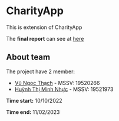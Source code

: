 # CharityApp
This is extension of CharityApp

The **final report** can see at [here](https://drive.google.com/file/d/1kcF4jWwy8V6Tg5l_-DiG9re-_0f-7hsh/view?usp=sharing)
## **About team**

The project have 2 member:
- [Vũ Ngọc Thạch](https://github.com/vungocthach) - MSSV: 19520266
- [Huỳnh Thị Minh Nhực](https://github.com/HuynhThiMinhNhuc) - MSSV: 19521973

__Time start:__ 10/10/2022

__Time end:__ 11/02/2023
